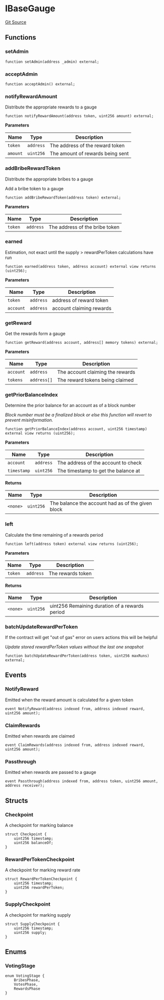 # IBaseGauge
[Git Source](https://github.com/alchemix-finance/alchemix-v2-dao/blob/d8d0b0d485c418b8ae578e8607716a71a6b37bf6/src/interfaces/IBaseGauge.sol)


## Functions
### setAdmin


```solidity
function setAdmin(address _admin) external;
```

### acceptAdmin


```solidity
function acceptAdmin() external;
```

### notifyRewardAmount

Distribute the appropriate rewards to a gauge


```solidity
function notifyRewardAmount(address token, uint256 amount) external;
```
**Parameters**

|Name|Type|Description|
|----|----|-----------|
|`token`|`address`|    The address of the reward token|
|`amount`|`uint256`|   The amount of rewards being sent|


### addBribeRewardToken

Distribute the appropriate bribes to a gauge

Add a bribe token to a gauge


```solidity
function addBribeRewardToken(address token) external;
```
**Parameters**

|Name|Type|Description|
|----|----|-----------|
|`token`|`address`|The address of the bribe token|


### earned

Estimation, not exact until the supply > rewardPerToken calculations have run


```solidity
function earned(address token, address account) external view returns (uint256);
```
**Parameters**

|Name|Type|Description|
|----|----|-----------|
|`token`|`address`|  address of reward token|
|`account`|`address`|account claiming rewards|


### getReward

Get the rewards form a gauge


```solidity
function getReward(address account, address[] memory tokens) external;
```
**Parameters**

|Name|Type|Description|
|----|----|-----------|
|`account`|`address`|  The account claiming the rewards|
|`tokens`|`address[]`|   The reward tokens being claimed|


### getPriorBalanceIndex

Determine the prior balance for an account as of a block number

*Block number must be a finalized block or else this function will revert to prevent misinformation.*


```solidity
function getPriorBalanceIndex(address account, uint256 timestamp) external view returns (uint256);
```
**Parameters**

|Name|Type|Description|
|----|----|-----------|
|`account`|`address`|The address of the account to check|
|`timestamp`|`uint256`|The timestamp to get the balance at|

**Returns**

|Name|Type|Description|
|----|----|-----------|
|`<none>`|`uint256`|The balance the account had as of the given block|


### left

Calculate the time remaining of a rewards period


```solidity
function left(address token) external view returns (uint256);
```
**Parameters**

|Name|Type|Description|
|----|----|-----------|
|`token`|`address`|    The rewards token|

**Returns**

|Name|Type|Description|
|----|----|-----------|
|`<none>`|`uint256`|uint256  Remaining duration of a rewards period|


### batchUpdateRewardPerToken

If the contract will get "out of gas" error on users actions this will be helpful

*Update stored rewardPerToken values without the last one snapshot*


```solidity
function batchUpdateRewardPerToken(address token, uint256 maxRuns) external;
```

## Events
### NotifyReward
Emitted when the reward amount is calculated for a given token


```solidity
event NotifyReward(address indexed from, address indexed reward, uint256 amount);
```

### ClaimRewards
Emitted when rewards are claimed


```solidity
event ClaimRewards(address indexed from, address indexed reward, uint256 amount);
```

### Passthrough
Emitted when rewards are passed to a gauge


```solidity
event Passthrough(address indexed from, address token, uint256 amount, address receiver);
```

## Structs
### Checkpoint
A checkpoint for marking balance


```solidity
struct Checkpoint {
    uint256 timestamp;
    uint256 balanceOf;
}
```

### RewardPerTokenCheckpoint
A checkpoint for marking reward rate


```solidity
struct RewardPerTokenCheckpoint {
    uint256 timestamp;
    uint256 rewardPerToken;
}
```

### SupplyCheckpoint
A checkpoint for marking supply


```solidity
struct SupplyCheckpoint {
    uint256 timestamp;
    uint256 supply;
}
```

## Enums
### VotingStage

```solidity
enum VotingStage {
    BribesPhase,
    VotesPhase,
    RewardsPhase
}
```

